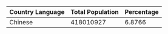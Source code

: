 | Country Language | Total Population | Percentage |
| --------- | --------- | ---------- |
| Chinese | 418010927 | 6.8766 |
